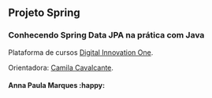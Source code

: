 ## Projeto Spring



### Conhecendo Spring Data JPA na prática com Java 

Plataforma de cursos [Digital Innovation One](https://www.dio.me/).

Orientadora: [Camila Cavalcante](https://github.com/cami-la).

#### Anna Paula Marques :happy:



